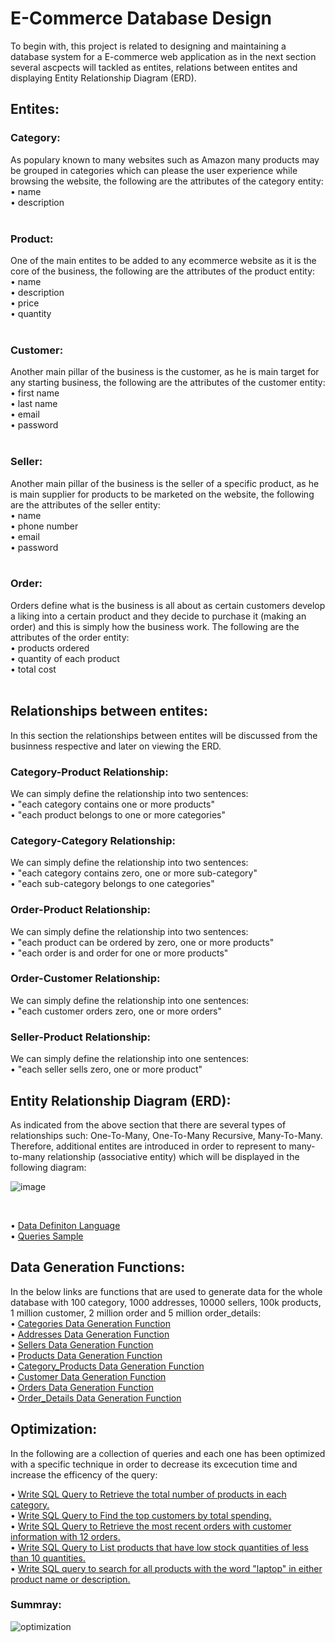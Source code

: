 # E-Commerce Database Design
To begin with, this project is related to designing and maintaining a database system for a E-commerce web application as in the next section several ascpects will tackled
as entites, relations between entites and displaying Entity Relationship Diagram (ERD). <br/>

## Entites:
### Category:
As populary known to many websites such as Amazon many products may be grouped in categories which can please the user experience while browsing the website, the following
are the attributes of the category entity: <br/>
• name <br/>
• description <br/>
<br/>

### Product:
One of the main entites to be added to any ecommerce website as it is the core of the business, the following are the attributes of the product entity: <br/>
• name <br/>
• description <br/>
• price <br/>
• quantity <br/>
<br/>

### Customer:
Another main pillar of the business is the customer, as he is main target for any starting business, the following are the attributes of the customer entity: <br/>
• first name <br/>
• last name <br/>
• email <br/>
• password <br/>
<br/>

### Seller:
Another main pillar of the business is the seller of a specific product, as he is main supplier for products to be marketed on the website, the following are the attributes of the seller entity: <br/>
• name <br/>
• phone number <br/>
• email <br/>
• password <br/>
<br/>

### Order:
Orders define what is the business is all about as certain customers develop a liking into a certain product and they decide to purchase it (making an order) and this is simply how the business work. The following are the attributes of the order entity: <br/>
•	products ordered <br/>
• quantity of each product <br/>
• total cost <br/>
<br/>

## Relationships between entites:
In this section the relationships between entites will be discussed from the businness respective and later on viewing the ERD. <br/>

### Category-Product Relationship:
We can simply define the relationship into two sentences: <br/>
• "each category contains one or more products" <br/>
• "each product belongs to one or more categories" <br/>

### Category-Category Relationship:
We can simply define the relationship into two sentences: <br/>
• "each category contains zero, one or more sub-category" <br/>
• "each sub-category belongs to one categories" <br/>

### Order-Product Relationship:
We can simply define the relationship into two sentences: <br/>
• "each product can be ordered by zero, one or more products" <br/>
• "each order is and order for one or more products" <br/>

### Order-Customer Relationship:
We can simply define the relationship into one sentences: <br/>
• "each customer orders zero, one or more orders" <br/>

### Seller-Product Relationship:
We can simply define the relationship into one sentences: <br/>
• "each seller sells zero, one or more product" <br/>

## Entity Relationship Diagram (ERD):
As indicated from the above section that there are several types of relationships such: One-To-Many, One-To-Many Recursive, Many-To-Many. Therefore, additional entites are introduced in order to represent to many-to-many relationship (associative entity) which will be displayed in the following diagram: <br/>

![image](https://github.com/Gioushy/E-Commerce/assets/105521854/badcbb6b-0561-4304-bade-2fb547f78c56)


<br/>

 • [Data Definiton Language](https://github.com/Gioushy/E-Commerce/blob/main/ddl.sql) <br/>
 • [Queries Sample](https://github.com/Gioushy/E-Commerce/blob/main/sample.sql) <br/>
## Data Generation Functions:
In the below links are functions that are used to generate data for the whole database with 100 category, 1000 addresses, 10000 sellers, 100k products, 1 million customer, 2 million order and 5 million order_details: <br/>
• [Categories Data Generation Function](https://github.com/Gioushy/E-Commerce/blob/main/functions/categoryDataFunction.sql) <br/>
• [Addresses Data Generation Function](https://github.com/Gioushy/E-Commerce/blob/main/functions/addressDataFunction.sql) <br/>
• [Sellers Data Generation Function](https://github.com/Gioushy/E-Commerce/blob/main/functions/sellerDataFunction.sql) <br/>
• [Products Data Generation Function](https://github.com/Gioushy/E-Commerce/blob/main/functions/productDataFunction.sql) <br/>
• [Category_Products Data Generation Function](https://github.com/Gioushy/E-Commerce/blob/main/functions/category_productsDataFunction.sql) <br/>
• [Customer Data Generation Function](https://github.com/Gioushy/E-Commerce/blob/main/functions/customerDataFunction.sql) <br/>
• [Orders Data Generation Function](https://github.com/Gioushy/E-Commerce/blob/main/functions/orderDataFunction.sql) <br/>
• [Order_Details Data Generation Function](https://github.com/Gioushy/E-Commerce/blob/main/functions/order_detailsDataFunction.sql) <br/>

## Optimization:
In the following are a collection of queries and each one has been optimized with a specific technique in order to decrease its excecution time and increase the efficency of the query: <br/>

• [Write SQL Query to Retrieve the total number of products in each category.](https://github.com/Gioushy/E-Commerce/blob/main/optimization/query1.md) <br/>
• [Write SQL Query to Find the top customers by total spending.](https://github.com/Gioushy/E-Commerce/blob/main/optimization/query2.md) <br/>
• [Write SQL Query to Retrieve the most recent orders with customer information with 12 orders.](https://github.com/Gioushy/E-Commerce/blob/main/optimization/query3.md) <br/>
• [Write SQL Query to List products that have low stock quantities of less than 10 quantities.](https://github.com/Gioushy/E-Commerce/blob/main/optimization/query4.md) <br/>
• [Write SQL query to search for all products with the word "laptop" in either product name or description.](https://github.com/Gioushy/E-Commerce/blob/main/optimization/query5.md) <br/>
### Summray: <br/>
![optimization](https://github.com/Gioushy/E-Commerce/assets/105521854/1b554eba-ce63-46d5-8b1b-079c41accf9e)




